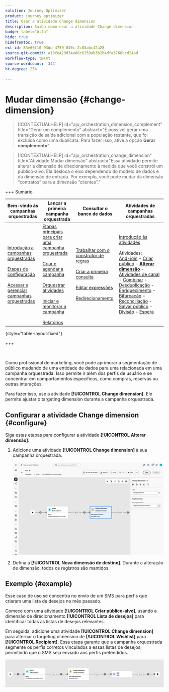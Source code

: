 ```yaml
---
solution: Journey Optimizer
product: journey optimizer
title: Usar a atividade Change dimension
description: Saiba como usar a atividade Change dimension
badge: label="Alfa"
hide: true
hidefromtoc: true
exl-id: 83e66f10-93dd-4759-840c-2c83abc42a28
source-git-commit: a19fe429d34a88c6159ab3b2b4dfa3768bcd24ad
workflow-type: tm+mt
source-wordcount: '344'
ht-degree: 25%

---
```


# Mudar dimensão {#change-dimension}

>[!CONTEXTUALHELP]
>id="ajo_orchestration_dimension_complement"
>title="Gerar um complemento"
>abstract="É possível gerar uma transição de saída adicional com a população restante, que foi excluída como uma duplicata. Para fazer isso, ative a opção **Gerar complemento**"

>[!CONTEXTUALHELP]
>id="ajo_orchestration_change_dimension"
>title="Atividade Mudar dimensão"
>abstract="Essa atividade permite alterar a dimensão de direcionamento à medida que você constrói um público-alvo. Ela desloca o eixo dependendo do modelo de dados e da dimensão de entrada. Por exemplo, você pode mudar da dimensão “contratos” para a dimensão “clientes”."

+++ Sumário

| Bem-vindo às campanhas orquestradas | Lançar a primeira campanha orquestrada | Consultar o banco de dados | Atividades de campanhas orquestradas |
|---|---|---|---|
| [Introdução a campanhas orquestradas](../gs-orchestrated-campaigns.md)<br/><br/>[Etapas de configuração](../configuration-steps.md)<br/><br/>[Acessar e gerenciar campanhas orquestradas](../access-manage-orchestrated-campaigns.md) | [Etapas principais para criar uma campanha orquestrada](../gs-campaign-creation.md)<br/><br/>[Criar e agendar a campanha](../create-orchestrated-campaign.md)<br/><br/>[Orquestrar atividades](../orchestrate-activities.md)<br/><br/>[Iniciar e monitorar a campanha](../start-monitor-campaigns.md)<br/><br/>[Relatórios](../reporting-campaigns.md) | [Trabalhar com o construtor de regras](../orchestrated-rule-builder.md)<br/><br/>[Criar a primeira consulta](../build-query.md)<br/><br/>[Editar expressões](../edit-expressions.md)<br/><br/>[Redirecionamento](../retarget.md) | [Introdução às atividades](about-activities.md)<br/><br/>Atividades:<br/>[And-join](and-join.md) - [Criar público](build-audience.md) - <b>[Alterar dimensão](change-dimension.md)</b> - [Atividades de canal](channels.md) - [Combinar](combine.md) - [Desduplicação](deduplication.md) - [Enriquecimento](enrichment.md) - [Bifurcação](fork.md) - [Reconciliação](reconciliation.md) - [Salvar público](save-audience.md) - [Divisão](split.md) - [Espera](wait.md) |

{style="table-layout:fixed"}

+++


<br/>

Como profissional de marketing, você pode aprimorar a segmentação de público mudando de uma entidade de dados para uma relacionada em uma campanha orquestrada. Isso permite ir além dos perfis de usuário e se concentrar em comportamentos específicos, como compras, reservas ou outras interações.

Para fazer isso, use a atividade **[!UICONTROL Change dimension]**. Ele permite ajustar o targeting dimension durante a campanha orquestrada.

<!--
>[!IMPORTANT]
>
>Please note that the **[!UICONTROL Change Dimension]** and **[!UICONTROL Change Data source]** activities should not be added in one row. If you need to use both activities consecutively, make sure you include an **[!UICONTROL Enrichement]** activity in between them. This ensures proper execution and prevents potential conflicts or errors.-->

## Configurar a atividade Change dimension {#configure}

Siga estas etapas para configurar a atividade **[!UICONTROL Alterar dimensão]**:

1. Adicione uma atividade **[!UICONTROL Change dimension]** à sua campanha orquestrada.

   ![](../assets/orchestrated-change-dimension.png)

1. Defina a **[!UICONTROL Nova dimensão de destino]**. Durante a alteração de dimensão, todos os registros são mantidos.


## Exemplo {#example}

Esse caso de uso se concentra no envio de um SMS para perfis que criaram uma lista de desejos no mês passado.

Comece com uma atividade **[!UICONTROL Criar público-alvo]**, usando a dimensão de direcionamento **[!UICONTROL Lista de desejos]** para identificar todas as listas de desejos relevantes.

Em seguida, adicione uma atividade **[!UICONTROL Change dimension]** para alternar o targeting dimension de **[!UICONTROL Wishlist]** para **[!UICONTROL Recipient].** Essa etapa garante que a campanha orquestrada segmente os perfis corretos vinculados a essas listas de desejos, permitindo que o SMS seja enviado aos perfis pretendidos.

![](../assets/orchestrated-change-dimension-example.png)
